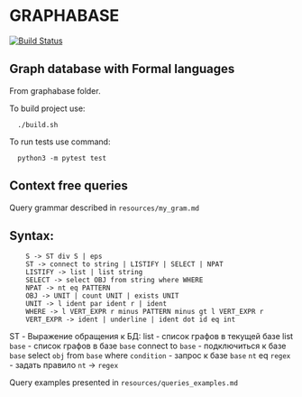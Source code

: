# GRAPHABASE
[![Build Status](https://travis-ci.org/CHern0g0r/graphabase.svg?branch=master)](https://travis-ci.org/CHern0g0r/graphabase)

## Graph database with Formal languages

From graphabase folder.

To build project use:
```
  ./build.sh
```

To run tests use command:

```
  python3 -m pytest test
```

## Context free queries

Query grammar described in `resources/my_gram.md`

## Syntax:

```
    S -> ST div S | eps
    ST -> connect to string | LISTIFY | SELECT | NPAT
    LISTIFY -> list | list string
    SELECT -> select OBJ from string where WHERE
    NPAT -> nt eq PATTERN
    OBJ -> UNIT | count UNIT | exists UNIT
    UNIT -> l ident par ident r | ident
    WHERE -> l VERT_EXPR r minus PATTERN minus gt l VERT_EXPR r
    VERT_EXPR -> ident | underline | ident dot id eq int
```

ST - Выражение обращения к БД:
    list                                       - список графов в текущей базе
    list `base`                                - список графов в базе `base`
    connect to `base`                          - подключиться к базе `base`
    select `obj` from `base` where `condition` - запрос к базе `base`
    `nt` eq `regex`                            - задать правило `nt` -> `regex`


Query examples presented in `resources/queries_examples.md`